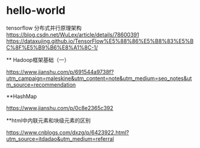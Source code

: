 # hello-world
tensorflow 分布式并行原理架构
https://blog.csdn.net/WuLex/article/details/78600391
https://dataxujing.github.io/TensorFlow%E5%88%86%E5%B8%83%E5%BC%8F%E5%B9%B6%E8%A1%8C-1/

** Hadoop框架基础（一）

https://www.jianshu.com/p/691544a9738f?utm_campaign=maleskine&utm_content=note&utm_medium=seo_notes&utm_source=recommendation

**HashMap

https://www.jianshu.com/p/0c8e2365c392


**html中内联元素和块级元素的区别

https://www.cnblogs.com/dxzg/p/6423922.html?utm_source=itdadao&utm_medium=referral
